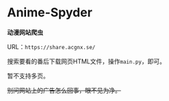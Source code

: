 # Anime-Spyder

**动漫网站爬虫**

URL：`https://share.acgnx.se/`

搜索要看的番后下载网页HTML文件，操作`main.py`，即可。

暂不支持多页。

~~别问网站上的广告怎么回事，眼不见为净。~~